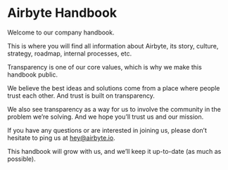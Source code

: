 # Airbyte Handbook

Welcome to our company handbook. 

This is where you will find all information about Airbyte, its story, culture, strategy, roadmap, internal processes, etc. 

Transparency is one of our core values, which is why we make this handbook public. 

We believe the best ideas and solutions come from a place where people trust each other. And trust is built on transparency. 

We also see transparency as a way for us to involve the community in the problem we’re solving. And we hope you’ll trust us and our mission. 

If you have any questions or are interested in joining us, please don’t hesitate to ping us at hey@airbyte.io. 

This handbook will grow with us, and we’ll keep it up-to-date \(as much as possible\).

